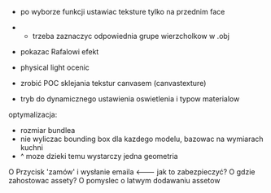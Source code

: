 * po wyborze funkcji ustawiac teksture tylko na przednim face
* * trzeba zaznaczyc odpowiednia grupe wierzcholkow w .obj
* pokazac Rafalowi efekt

* physical light ocenic

* zrobić POC sklejania tekstur canvasem (canvastexture)

* tryb do dynamicznego ustawienia oswietlenia i typow materialow

optymalizacja:
   + rozmiar bundlea
   + nie wyliczac bounding box dla kazdego modelu, bazowac na wymiarach kuchni
   + ^ moze dzieki temu wystarczy jedna geometria

O Przycisk 'zamów' i wysłanie emaila <--- jak to zabezpieczyć?
O gdzie zahostowac assety?
O pomyslec o latwym dodawaniu assetow